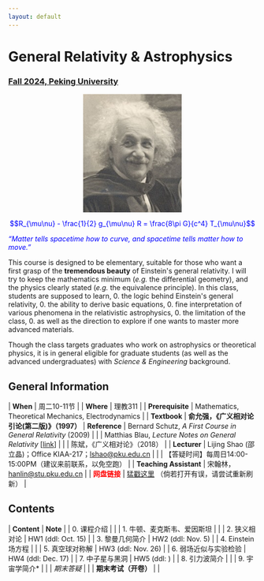 ```yaml
---
layout: default
---
```


<style>
table {
  font-family: arial, sans-serif;
  border-collapse: collapse;
  width: 100%;
}

td, th {
  border: 1px solid #dddddd;
  text-align: left;
  padding: 8px;
}

tr:nth-child(odd) {
  background-color: #dddddd;
}
</style>


<!-- <h2>
<font color="red">
*** Notice: links are not maintained after the end of course! 
</font>
</h2> -->

# <b>General Relativity & Astrophysics</b>

### <u>Fall 2024, Peking University</u>

<div style="display: flex; justify-content: center;">
<img src="../gr19/Einstein.jpg" width="200">
</div>

<p align="center">
<font color="blue">
$$R_{\mu\nu} - \frac{1}{2} g_{\mu\nu} R = \frac{8\pi G}{c^4} T_{\mu\nu}$$


<i>“Matter tells spacetime how to curve, and spacetime tells
matter how to move.”</i></font>
</p>

This course is designed to be elementary, suitable for those who want a first
grasp of the **tremendous beauty** of Einstein's general relativity. I will try
to keep the mathematics minimum (*e.g.* the differential geometry), and the
physics clearly stated (*e.g.* the equivalence principle).  In this class,
students are supposed to learn,
0. the logic behind Einstein's general relativity,
0. the ability to derive basic equations,
0. fine interpretation of various phenomena in the relativistic astrophysics,
0. the limitation of the class, 
0. as well as the direction to explore if one wants to master more advanced materials.

Though the class targets graduates who work on astrophysics or theoretical
physics, it is in general eligible for graduate students (as well as the
advanced undergraduates) with *Science & Engineering* background. 

<p></p>

## General Information

| **When** |  周二10-11节 |
| **Where** | 理教311 |
| **Prerequisite** | Mathematics, Theoretical Mechanics, Electrodynamics  |
| **Textbook** | **俞允强，《广义相对论引论(第二版)》（1997）**
| **Reference** | Bernard Schutz, *A First Course in General Relativity* (2009) |
| | Matthias Blau, *Lecture Notes on General Relativity* [[link](http://www.blau.itp.unibe.ch/GRLecturenotes.html)] |
| | 陈斌，《广义相对论》（2018） |
| **Lecturer** | Lijing Shao (邵立晶)；Office KIAA-217；lshao@pku.edu.cn | 
| | 【答疑时间】每周日14:00-15:00PM（建议来前联系，以免空跑） | 
| **Teaching Assistant** |  宋翰林，hanlin@stu.pku.edu.cn |
| <font color="red"><b>网盘链接</b></font> | [猛戳这里](https://disk.pku.edu.cn/link/AA4E88E13CA6374604A996BE973B44F732) （倘若打开有误，请尝试重新刷新） |

<p></p>

## Contents

| **Content** | **Note** |
| 0. 课程介绍 | |
| 1. 牛顿、麦克斯韦、爱因斯坦 | |
| 2. 狭义相对论 | HW1 (ddl: Oct. 15) |
| 3. 黎曼几何简介 | HW2 (ddl: Nov. 5) |
| 4. Einstein 场方程 |  |
| 5. 真空球对称解 | HW3 (ddl: Nov. 26) |
| 6. 弱场近似与实验检验 | HW4 (ddl: Dec. 17) |
| 7. 中子星与黑洞 | HW5 (ddl: ) |
| 8. 引力波简介 |  | 
| 9. 宇宙学简介* | |
| *期末答疑* | |
| **期末考试（开卷）** | |

<p></p>


<!-- ## 学生对课程的总体评价

<div style="display: flex; justify-content: center;">
<img src="gr21_score.png" width="880">
</div> -->

<script type="text/x-mathjax-config">
  MathJax.Hub.Config({
    tex2jax: {
      inlineMath: [ ['$','$'] ],
      processEscapes: true
    }
  });
</script>
<script type="text/javascript" src="https://cdn.mathjax.org/mathjax/latest/MathJax.js?config=TeX-AMS-MML_HTMLorMML">
</script>

